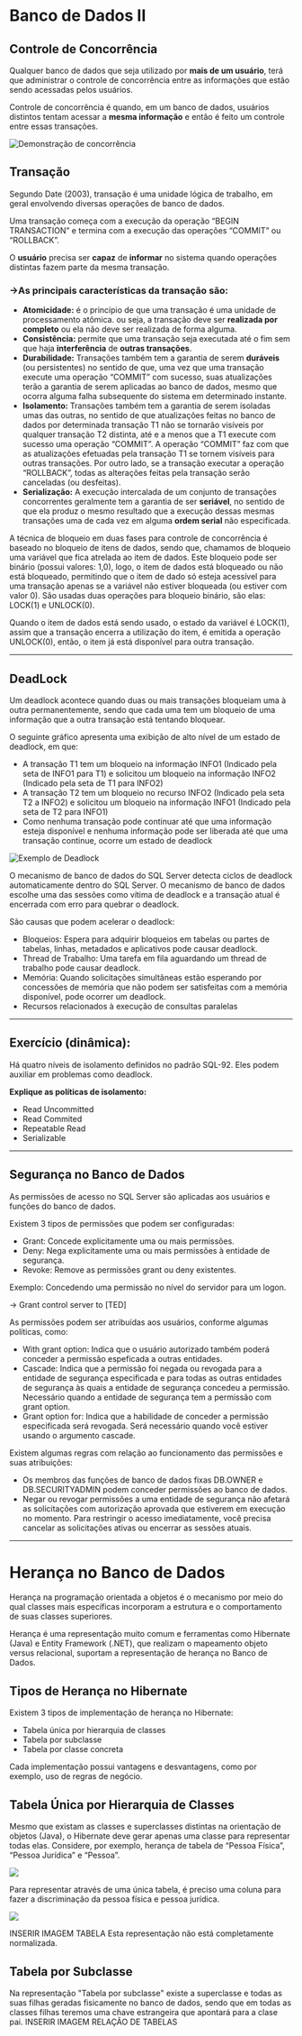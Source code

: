 # Banco de Dados II

## Controle de Concorrência

Qualquer banco de dados que seja utilizado por **mais de um usuário**, terá que administrar o controle de concorrência entre as informações que estão sendo acessadas pelos usuários.

Controle de concorrência é quando, em um banco de dados, usuários distintos tentam acessar a **mesma informação** e então é feito um controle entre essas transações.

![Demonstração de concorrência](./Imagens%20Caderno/concorrencia.png)

## Transação

Segundo Date (2003), transação é uma unidade lógica de trabalho, em geral envolvendo diversas operações de banco de dados.

Uma transação começa com a execução da operação “BEGIN TRANSACTION” e termina com a execução das operações “COMMIT” ou “ROLLBACK”.

O **usuário** precisa ser **capaz** de **informar** no sistema quando operações distintas fazem parte da mesma transação.

### →As principais características da transação são:

- **Atomicidade:** é o princípio de que uma transação é uma unidade de processamento atômica. ou seja, a transação deve ser **realizada por completo** ou ela não deve ser realizada de forma alguma.
- **Consistência:** permite que uma transação seja executada até o fim sem que haja **interferência** de **outras transações**.
- **Durabilidade:** Transações também tem a garantia de serem **duráveis** (ou persistentes) no sentido de que, uma vez que uma transação execute uma operação “COMMIT” com sucesso, suas atualizações terão a garantia de serem aplicadas ao banco de dados, mesmo que ocorra alguma falha subsequente do sistema em determinado instante.
- **Isolamento:** Transações também tem a garantia de serem isoladas umas das outras, no sentido de que atualizações feitas no banco de dados por determinada transação T1 não se tornarão visíveis por qualquer transação T2 distinta, até e a menos que a T1 execute com sucesso uma operação “COMMIT”. A operação “COMMIT” faz com que as atualizações efetuadas pela transação T1 se tornem visíveis para outras transações. Por outro lado, se a transação executar a operação “ROLLBACK”, todas as alterações feitas pela transação serão canceladas (ou desfeitas).
- **Serialização:** A execução intercalada de um conjunto de transações concorrentes geralmente tem a garantia de ser **seriável**, no sentido de que ela produz o mesmo resultado que a execução dessas mesmas transações uma de cada vez em alguma **ordem serial** não especificada.

A técnica de bloqueio em duas fases para controle de concorrência é baseado no bloqueio de itens de dados, sendo que, chamamos de bloqueio uma variável que fica atrelada ao item de dados. Este bloqueio pode ser binário (possui valores: 1,0), logo, o item de dados está bloqueado ou não está bloqueado, permitindo que o item de dado só esteja acessível para uma transação apenas se a variável não estiver bloqueada (ou estiver com valor 0). São usadas duas operações para bloqueio binário, são elas: LOCK(1) e UNLOCK(0).

Quando o item de dados está sendo usado, o estado da variável é LOCK(1), assim que a transação encerra a utilização do item, é emitida a operação UNLOCK(0), então, o item já está disponível para outra transação.

---

## **DeadLock**

Um deadlock acontece quando duas ou mais transações bloqueiam uma à outra permanentemente, sendo que cada uma tem um bloqueio de uma informação que a outra transação está tentando bloquear.

O seguinte gráfico apresenta uma exibição de alto nível de um estado de deadlock, em que:

- A transação T1 tem um bloqueio na informação INFO1 (Indicado pela seta de INFO1 para T1) e solicitou um bloqueio na informação INFO2 (Indicado pela seta de T1 para INFO2)
- A transação T2 tem um bloqueio no recurso INFO2 (Indicado pela seta T2 a INFO2) e solicitou um bloqueio na informação INFO1 (Indicado pela seta de T2 para INFO1)
- Como nenhuma transação pode continuar até que uma informação esteja disponível e nenhuma informação pode ser liberada até que uma transação continue, ocorre um estado de deadlock

![Exemplo de Deadlock](./Imagens%20Caderno/exemplo-deadlock.png)

O mecanismo de banco de dados do SQL Server detecta ciclos de deadlock automaticamente dentro do SQL Server. O mecanismo de banco de dados escolhe uma das sessões como vítima de deadlock e a transação atual é encerrada com erro para quebrar o deadlock.

São causas que podem acelerar o deadlock:

- Bloqueios: Espera para adquirir bloqueios em tabelas ou partes de tabelas, linhas, metadados e aplicativos pode causar deadlock.
- Thread de Trabalho: Uma tarefa em fila aguardando um thread de trabalho pode causar deadlock.
- Memória: Quando solicitações simultâneas estão esperando por concessões de memória que não podem ser satisfeitas com a memória disponível, pode ocorrer um deadlock.
- Recursos relacionados à execução de consultas paralelas

---

## **Exercício (dinâmica):**

Há quatro níveis de isolamento definidos no padrão SQL-92. Eles podem auxiliar em problemas como deadlock.

**Explique as políticas de isolamento:**

- Read Uncommitted
- Read Commited
- Repeatable Read
- Serializable

---

## Segurança no Banco de Dados

As permissões de acesso no SQL Server são aplicadas aos usuários e funções do banco de dados.

Existem 3 tipos de permissões que podem ser configuradas:

- Grant: Concede explicitamente uma ou mais permissões.
- Deny: Nega explicitamente uma ou mais permissões à entidade de segurança.
- Revoke: Remove as permissões grant ou deny existentes.

Exemplo: Concedendo uma permissão no nível do servidor para um logon.

→ Grant control server to [TED]

As permissões podem ser atribuídas aos usuários, conforme algumas políticas, como:

- With grant option: Indica que o usuário autorizado também poderá conceder a permissão espeficada a outras entidades.
- Cascade: Indica que a permissão foi negada ou revogada para a entidade de segurança especificada e para todas as outras entidades de segurança às quais a entidade de segurança concedeu a permissão. Necessário quando a entidade de segurança tem a permissão com grant option.
- Grant option for: Indica que a habilidade de conceder a permissão especificada será revogada. Será necessário quando você estiver usando o argumento cascade.

Existem algumas regras com relação ao funcionamento das permissões e suas atribuições:

- Os membros das funções de banco de dados fixas DB.OWNER e DB.SECURITYADMIN podem conceder permissões ao banco de dados.
- Negar ou revogar permissões a uma entidade de segurança não afetará as solicitações com autorização aprovada que estiverem em execução no momento. Para restringir o acesso imediatamente, você precisa cancelar as solicitações ativas ou encerrar as sessões atuais.

---

# Herança no Banco de Dados

Herança na programação orientada a objetos é o mecanismo por meio do qual classes mais específicas incorporam a estrutura e o comportamento de suas classes superiores.

Herança é uma representação muito comum e ferramentas como Hibernate (Java) e Entity Framework (.NET), que realizam o mapeamento objeto versus relacional, suportam a representação de herança no Banco de Dados.

## Tipos de Herança no Hibernate

Existem 3 tipos de implementação de herança no Hibernate:

- Tabela única por hierarquia de classes
- Tabela por subclasse
- Tabela por classe concreta

Cada implementação possui vantagens e desvantagens, como por exemplo, uso de regras de negócio.

## Tabela Única por Hierarquia de Classes

Mesmo que existam as classes e superclasses distintas na orientação de objetos (Java), o Hibernate deve gerar apenas uma classe para representar todas elas. Considere, por exemplo, herança de tabela de “Pessoa Física”, “Pessoa Jurídica” e “Pessoa”.

![](./Imagens%20Caderno/tabela1.png)

Para representar através de uma única tabela, é preciso uma coluna para fazer a discriminação da pessoa física e pessoa jurídica.

![](./Imagens%20Caderno/tabela2.png)

![]()INSERIR IMAGEM TABELA
Esta representação não está completamente normalizada.

## Tabela por Subclasse
Na representação "Tabela por subclasse" existe a superclasse e todas as suas filhas geradas fisicamente no banco de dados, sendo que em todas as classes filhas teremos uma chave estrangeira que apontará para a clase pai.
![]()INSERIR IMAGEM RELAÇÃO DE TABELAS


